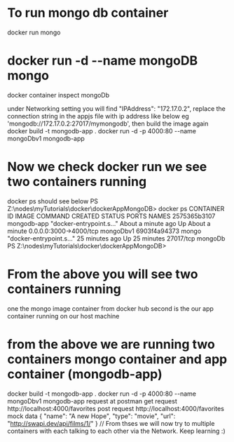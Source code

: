 # To run mongo db container 
docker run mongo   <!-- this will run and floods the terminal meaning not logging out, Better to run in detatched mode like below -->
# docker run -d --name mongoDB mongo 
docker container inspect mongoDb  <!-- inspect the mongo container we started for great commands  -->

under Networking setting you will find "IPAddress": "172.17.0.2",
replace the connection string in  the appjs file with ip address like below
eg   'mongodb://172.17.0.2:27017/mymongodb',
then build the image again
docker build -t mongodb-app .
docker run -d -p 4000:80 --name mongoDbv1 mongodb-app
# Now we check docker run we see two containers running
docker ps
should see below
PS Z:\nodes\myTutorials\docker\dockerAppMongoDB> docker ps
CONTAINER ID   IMAGE         COMMAND                  CREATED              STATUS              PORTS                    NAMES
2575365b3107   mongodb-app   "docker-entrypoint.s…"   About a minute ago   Up About a minute   0.0.0.0:3000->4000/tcp   mongoDbv1
6903f4a94373   mongo         "docker-entrypoint.s…"   25 minutes ago       Up 25 minutes       27017/tcp                mongoDb
PS Z:\nodes\myTutorials\docker\dockerAppMongoDB> 
# From the above you will see two containers running
one the mongo image container from docker hub
second is the our app container running on our host machine

# from the above we are running two containers mongo container and app container (mongodb-app)
docker build -t mongodb-app .
docker run -d -p 4000:80 --name mongoDbv1 mongodb-app
request at postman
get request http://localhost:4000/favorites
post request http://localhost:4000/favorites
mock data
{
   "name": "A new Hope",
   "type": "movie",
   "url": "http://swapi.dev/api/films/1/"
}
// From thses we will now try to multiple containers with each talking to each other via the 
Network. Keep learning :)












